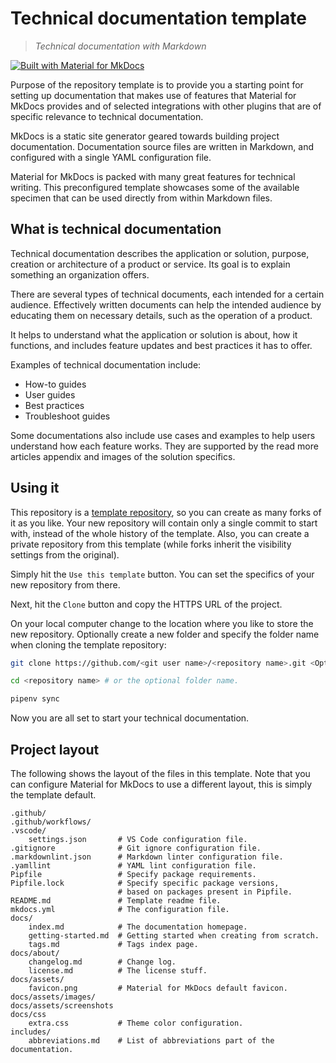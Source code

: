 # Technical documentation template

> *Technical documentation with Markdown*

[![Built with Material for MkDocs](https://img.shields.io/badge/Material_for_MkDocs-526CFE?style=for-the-badge&logo=MaterialForMkDocs&logoColor=white)](https://squidfunk.github.io/mkdocs-material/)

Purpose of the repository template is to provide you a starting point for setting
up documentation that makes use of features that Material for MkDocs provides and
of selected integrations with other plugins that are of specific relevance to
technical documentation.

MkDocs is a static site generator geared towards building project documentation.
Documentation source files are written in Markdown, and configured with a single
YAML configuration file.

Material for MkDocs is packed with many great features for technical writing. This
preconfigured template showcases some of the available specimen that can be used
directly from within Markdown files.

## What is technical documentation

Technical documentation describes the application or solution, purpose, creation
or architecture of a product or service. Its goal is to explain something an
organization offers.

There are several types of technical documents, each intended for a certain audience.
Effectively written documents can help the intended audience by educating them on
necessary details, such as the operation of a product.

It helps to understand what the application or solution is about, how it functions,
and includes feature updates and best practices it has to offer.

Examples of technical documentation include:

- How-to guides
- User guides
- Best practices
- Troubleshoot guides

Some documentations also include use cases and examples to help users understand
how each feature works. They are supported by the read more articles
appendix and images of the solution specifics.

## Using it

This repository is a [template repository], so you can create as many forks of it
as you like. Your new repository will contain only a single commit to start with,
instead of the whole history of the template. Also, you can create a private
repository from this template (while forks inherit the visibility settings from
the original).

[template repository]: https://docs.github.com/en/repositories/creating-and-managing-repositories/creating-a-repository-from-a-template

Simply hit the `Use this template` button. You can set the specifics of your new
repository from there.

Next, hit the `Clone` button and copy the HTTPS URL of the project.

On your local computer change to the location where you like to store the new
repository. Optionally create a new folder and specify the folder name when cloning
the template repository:

```bash
git clone https://github.com/<git user name>/<repository name>.git <Optional folder>

cd <repository name> # or the optional folder name.

pipenv sync
```

Now you are all set to start your technical documentation.

## Project layout

The following shows the layout of the files in this template. Note that you can
configure Material for MkDocs to use a different layout, this is simply the
template default.

```text
.github/
.github/workflows/
.vscode/
    settings.json       # VS Code configuration file.
.gitignore              # Git ignore configuration file.
.markdownlint.json      # Markdown linter configuration file.
.yamllint               # YAML lint configuration file.
Pipfile                 # Specify package requirements.
Pipfile.lock            # Specify specific package versions,
                        # based on packages present in Pipfile.
README.md               # Template readme file.
mkdocs.yml              # The configuration file.
docs/
    index.md            # The documentation homepage.
    getting-started.md  # Getting started when creating from scratch.
    tags.md             # Tags index page.
docs/about/
    changelog.md        # Change log.
    license.md          # The license stuff.
docs/assets/
    favicon.png         # Material for MkDocs default favicon.
docs/assets/images/
docs/assets/screenshots
docs/css
    extra.css           # Theme color configuration.
includes/
    abbreviations.md    # List of abbreviations part of the documentation.
```
